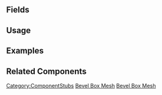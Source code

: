 <languages></languages> <translate>

## Fields

## Usage

## Examples

## Related Components

</translate>

[Category:ComponentStubs](Category:ComponentStubs "wikilink") [Bevel Box
Mesh](Category:Components{{#translation:}} "wikilink") [Bevel Box
Mesh](Category:Components:Assets:Procedural_Meshes{{#translation:}} "wikilink")
